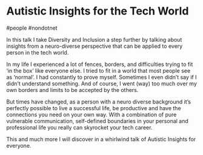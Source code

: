 # Autistic Insights for the Tech World
#people #nondotnet

In this talk I take Diversity and Inclusion a step further by talking about insights from a neuro-diverse perspective that can be applied to every person in the tech world.

In my life I experienced a lot of fences, borders, and difficulties trying to fit ‘in the box’ like everyone else. I tried to fit in a world that most people see as ‘normal’. I had constantly to prove myself. Sometimes I even didn’t say if I didn’t understand something. And of course, I went (way) too much over my own borders and limits to be accepted by the others.

But times have changed, as a person with a neuro diverse background it’s perfectly possible to live a successful life, be productive and have the connections you need on your own way.
With a combination of pure vulnerable communication, self-defined boundaries in your personal and professional life you really can skyrocket your tech career.

This and much more I will discover in a whirlwind talk of Autistic Insights for everyone.
